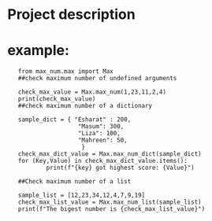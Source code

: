 
# Project description

# example:

       from max_num.max import Max
       ##check maximum number of undefined arguments
       
       check_max_value = Max.max_num(1,23,11,2,4) 
       print(check_max_value)
       ##check maximum number of a dictionary

       sample_dict = { "Esharat" : 200, 
                        "Masum": 300, 
                        "Liza": 100, 
                        "Mahreen": 50, 
                         } 
       check_max_dict_value = Max.max_num_dict(sample_dict) 
       for (Key,Value) in check_max_dict_value.items():
               print(f"{key} got highest score: {Value}")

       ##Check maximum number of a list

       sample_list = [12,23,34,12,4,7,9,19] 
       check_max_list_value = Max.max_num_list(sample_list) 
       print(f"The bigest number is {check_max_list_value}")